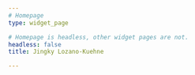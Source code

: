 ```yaml
---
# Homepage
type: widget_page

# Homepage is headless, other widget pages are not.
headless: false
title: Jingky Lozano-Kuehne

---
```


